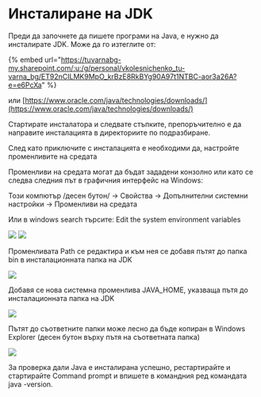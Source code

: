 # Инсталиране на JDK

Преди да започнете да пишете програми на Java, е нужно да инсталирате JDK. Може да го изтеглите от:&#x20;

{% embed url="https://tuvarnabg-my.sharepoint.com/:u:/g/personal/vkolesnichenko_tu-varna_bg/ET92nCILMK9MpO_krBzE8RkBYg90A97t1NTBC-aor3a26A?e=e6PcXa" %}

или [https://www.oracle.com/java/technologies/downloads/](https://www.oracle.com/java/technologies/downloads/)

Стартирате инсталатора и следвате стъпките, препоръчително е да направите инсталацията в директориите по подразбиране.

След като приключите с инсталацията е необходими да, настройте променливите на средата

Променливи на средата могат да бъдат зададени конзолно или като се следва следния път в графичния интерфейс на Windows:

Този компютър /десен бутон/ -> Свойства -> Допълнителни системни настройки -> Променливи на средата

Или в windows search търсите: Edit the system environment variables

![](<../../../.gitbook/assets/2 (1).png>) ![](../../../.gitbook/assets/3.png)

Променливата Path се редактира и към нея се добавя пътят до папка bin в инсталационната папка на JDK

![](<../../../.gitbook/assets/4 (1).png>)

Добавя се нова системна променлива JAVA\_HOME, указваща пътя до инсталационната папка на JDK

![](<../../../.gitbook/assets/5 (1).png>)

Пътят до съответните папки може лесно да бъде копиран в Windows Explorer (десен бутон върху пътя на съответната папка)

![](../../../.gitbook/assets/6.png)

За проверка дали Java е инсталирана успешно, рестартирайте и стартирайте Command prompt и впишете в командния ред командата java -version.
